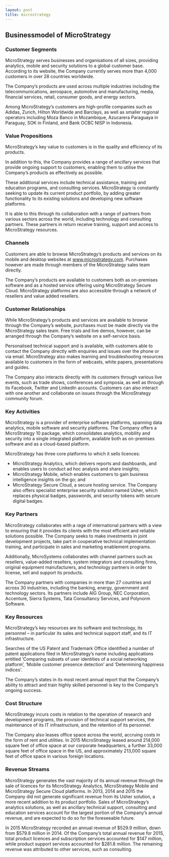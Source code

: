 ```yaml
---
layout: post
title: microstrategy
---
```


Businessmodel of MicroStrategy
-------------------------------

### Customer Segments

MicroStrategy serves businesses and organisations of all sizes, providing analytics, mobile and security solutions to a global customer base. According to its website, the Company currently serves more than 4,000 customers in over 28 countries worldwide.

The Company’s products are used across multiple industries including the telecommunications, aerospace, automotive and manufacturing, media, financial services, retail, consumer goods, and energy sectors.

Among MicroStrategy’s customers are high-profile companies such as Adidas, Zurich, Hilton Worldwide and Barclays, as well as smaller regional operators including Moza Banco in Mozambique, Azucarera Paraguaya in Paraguay, SOK in Finland, and Bank OCBC NISP in Indonesia.

### Value Propositions

MicroStrategy’s key value to customers is in the quality and efficiency of its products.

In addition to this, the Company provides a range of ancillary services that provide ongoing support to customers, enabling them to utilise the Company’s products as effectively as possible.

These additional services include technical assistance, training and education programs, and consulting services. MicroStrategy is constantly seeking to update its current product portfolio, by adding greater functionality to its existing solutions and developing new software platforms.

It is able to this through its collaboration with a range of partners from various sectors across the world, including technology and consulting partners. These partners in return receive training, support and access to MicroStrategy resources.

### Channels

Customers are able to browse MicroStrategy’s products and services on its mobile and desktop websites at www.microstrategy.com. Purchases however are made through members of the MicroStrategy sales team directly.

The Company’s products are available to customers both as on-premises software and as a hosted service offering using MicroStrategy Secure Cloud. MicroStrategy platforms are also accessible through a network of resellers and value added resellers.

### Customer Relationships

While MicroStrategy’s products and services are available to browse through the Company’s website, purchases must be made directly via the MicroStrategy sales team. Free trials and live demos, however, can be arranged through the Company’s website on a self-service basis.

Personalised technical support and is available, with customers able to contact the Company directly with enquiries and issues over the phone or via email. MicroStrategy also makes learning and troubleshooting resources available to customers in the form of webcasts, white papers, presentations and guides.

The Company also interacts directly with its customers through various live events, such as trade shows, conferences and symposia, as well as through its Facebook, Twitter and LinkedIn accounts. Customers can also interact with one another and collaborate on issues through the MicroStrategy community forum.

### Key Activities

MicroStrategy is a provider of enterprise software platforms, spanning data analytics, mobile software and security platforms. The Company offers a MicroStrategy 10 package, which consolidates analytics, mobility and security into a single integrated platform, available both as on-premises software and as a cloud-based platform.

MicroStrategy has three core platforms to which it sells licences:

 * MicroStrategy Analytics, which delivers reports and dashboards, and enables users to conduct ad hoc analysis and share insights;
* MicroStrategy Mobile, which enables customers to gain business intelligence insights on the go; and
* MicroStrategy Secure Cloud, a secure hosting service.
 The Company also offers specialist enterprise security solution named Usher, which replaces physical badges, passwords, and security tokens with secure digital badges.

### Key Partners

MicroStrategy collaborates with a rage of international partners with a view to ensuring that it provides its clients with the most efficient and reliable solutions possible. The Company seeks to make investments in joint development projects, take part in cooperative technical implementation training, and participate in sales and marketing enablement programs.

Additionally, MicroSystems collaborates with channel partners such as resellers, value-added resellers, system integrators and consulting firms, original equipment manufacturers, and technology partners in order to license, sell and support its products.

The Company partners with companies in more than 27 countries and across 30 industries, including the banking, energy, government and technology sectors. Its partners include AIG Group, NEC Corporation, Accenture, Sierra Systems, Tata Consultancy Services, and Polynorm Software.

### Key Resources

MicroStrategy’s key resources are its software and technology, its personnel – in particular its sales and technical support staff, and its IT infrastructure.

Searches of the US Patent and Trademark Office identified a number of patent applications filed in MicroStrategy’s name including applications entitled ‘Comparing subsets of user identities of a social networking platform’, ‘Mobile customer presence detection’ and ‘Determining happiness indices’.

The Company’s states in its most recent annual report that the Company’s ability to attract and train highly skilled personnel is key to the Company’s ongoing success.

### Cost Structure

MicroStrategy incurs costs in relation to the operation of research and development programs, the provision of technical support services, the maintenance of its IT infrastructure, and the retention of its personnel.

The Company also leases office space across the world, accruing costs in the form of rent and utilities. In 2015 MicroStrategy leased around 214,000 square feet of office space at our corporate headquarters, a further 33,000 square feet of office space in the US, and approximately 213,000 square feet of office space in various foreign locations.

### Revenue Streams

MicroStrategy generates the vast majority of its annual revenue through the sale of licences for its MicroStrategy Analytics, MicroStrategy Mobile and MicroStrategy Secure Cloud platforms. In 2013, 2014 and 2015 the Company did not generate significant revenue from its Usher solution, a more recent addition to its product portfolio. Sales of MicroStrategy’s analytics solutions, as well as ancillary technical support, consulting and education services account for the largest portion of the Company’s annual revenue, and are expected to do so for the foreseeable future.

In 2015 MicroStrategy recorded an annual revenue of $529.9 million, down from $579.8 million in 2014. Of the Company’s total annual revenue for 2015, total product licences and subscription services accounted for $147 million, while product support services accounted for $281.8 million. The remaining revenue was attributed to other services, such as consulting.
